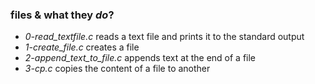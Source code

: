### **files** & what they _do_?
* _0-read_textfile.c_
  reads a text file and prints it to the standard output
* _1-create_file.c_
  creates a file
* _2-append_text_to_file.c_
  appends text at the end of a file
* _3-cp.c_
  copies the content of a file to another
